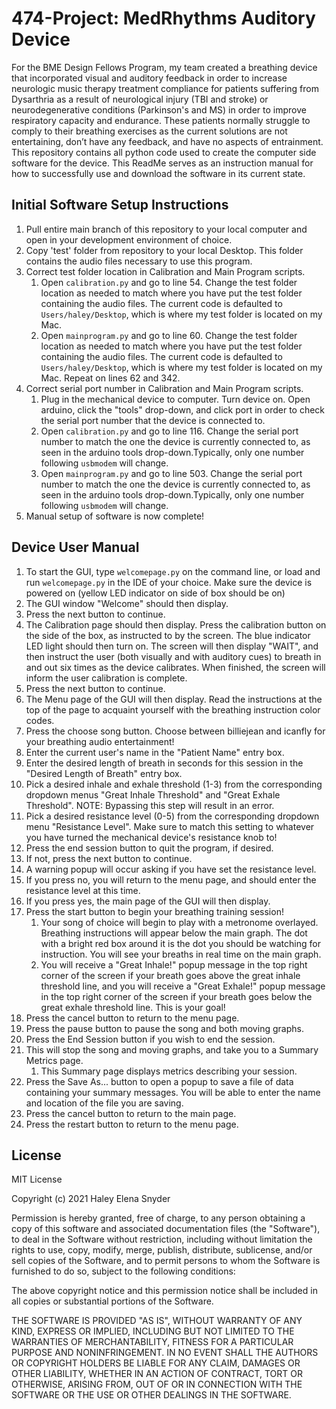 # 474-Project: MedRhythms Auditory Device
For the BME Design Fellows Program, my team created a breathing device that 
incorporated visual and auditory feedback in order to increase neurologic music 
therapy treatment compliance for patients suffering from Dysarthria as a result
of neurological injury (TBI and stroke) or neurodegenerative conditions 
(Parkinson's and MS) in order to improve respiratory capacity and endurance. 
These patients normally struggle to comply to their breathing exercises as the
current solutions are not entertaining, don’t have any feedback, and have no 
aspects of entrainment. This repository contains all python code used to create 
the computer side software for the device. This ReadMe serves as an instruction
manual for how to successfully use and download the software in its current state.

## Initial Software Setup Instructions
1. Pull entire main branch of this repository to your local computer and open 
in your development environment of choice. 
2. Copy 'test' folder from repository to your local Desktop. This folder contains 
the audio files necessary to use this program.
3. Correct test folder location in Calibration and Main Program scripts.
    1. Open `calibration.py` and go to line 54. Change the test folder location
    as needed to match where you have put the test folder containing the audio
       files. The current code is defaulted to `Users/haley/Desktop`, which is
       where my test folder is located on my Mac. 
   2. Open `mainprogram.py` and go to line 60. Change the test folder location
    as needed to match where you have put the test folder containing the audio
       files. The current code is defaulted to `Users/haley/Desktop`, which is
       where my test folder is located on my Mac. Repeat on lines 62 and 342. 
4. Correct serial port number in Calibration and Main Program scripts.
    1. Plug in the mechanical device to computer. Turn device on. Open arduino,
       click the "tools" drop-down, and click port in order to check the serial 
       port number that the device is connected to. 
   2. Open `calibration.py` and go to line 116. Change the serial port number to 
      match the one the device is currently connected to, as seen in the 
      arduino tools drop-down.Typically, only one number following `usbmodem`
      will change. 
   3. Open `mainprogram.py` and go to line 503. Change the serial port number to 
      match the one the device is currently connected to, as seen in the 
      arduino tools drop-down.Typically, only one number following `usbmodem`
      will change.
5. Manual setup of software is now complete!

## Device User Manual
1. To start the GUI, type `welcomepage.py`
   on the command line, or load and run `welcomepage.py` in the IDE
   of your choice. Make sure the device is powered on (yellow LED indicator on
   side of box should be on)
2. The GUI window "Welcome" should then display.
3. Press the next button to continue.
4. The Calibration page should then display. Press the calibration button on 
   the side of the box, as instructed to by the screen. The blue indicator LED
   light should then turn on. The screen will then display "WAIT", and then
   instruct the user (both visually and with auditory cues) to breath in and out
   six times as the device calibrates. When finished, the screen will inform 
   the user calibration is complete. 
5. Press the next button to continue.
6. The Menu page of the GUI will then display. Read the instructions at the top
of the page to acquaint yourself with the breathing instruction color codes.
7. Press the choose song button. Choose between billiejean and icanfly for your
breathing audio entertainment!
8. Enter the current user's name in the "Patient Name" entry box.
9. Enter the desired length of breath in seconds for this session in the 
   "Desired Length of Breath" entry box.
9. Pick a desired inhale and exhale threshold (1-3) from the corresponding 
dropdown menus "Great Inhale Threshold" and "Great Exhale Threshold". NOTE: Bypassing
   this step will result in an error. 
10. Pick a desired resistance level (0-5) from the corresponding 
dropdown menu "Resistance Level". Make sure to match this setting to whatever 
    you have turned the mechanical device's resistance knob to!
11. Press the end session button to quit the program, if desired.  
11. If not, press the next button to continue.
12. A warning popup will occur asking if you have set the resistance level. 
13. If you press no, you will return to the menu page, and should enter the 
resistance level at this time.
14. If you press yes, the main page of the GUI will then display. 
15. Press the start button to begin your breathing training session!
    1. Your song of choice will begin to play with a metronome overlayed. 
       Breathing instructions will appear below the main graph. The dot with a 
       bright red box around it is the dot you should be watching for instruction. 
       You will see your breaths in real time on the main graph. 
    2. You will receive a "Great Inhale!" popup message in the top right corner
       of the screen if your breath goes above the great inhale threshold line, 
       and you will receive a "Great Exhale!" popup message in the top right corner
       of the screen if your breath goes below the great exhale threshold line.
       This is your goal!
16. Press the cancel button to return to the menu page. 
17. Press the pause button to pause the song and both moving graphs. 
18. Press the End Session button if you wish to end the session. 
19. This will stop the song and moving graphs, and take you to a Summary
Metrics page. 
    1. This Summary page displays metrics describing your session.
20. Press the Save As... button to open a popup to save a file of data containing
your summary messages. You will be able to enter the name and location of the 
    file you are saving.
21. Press the cancel button to return to the main page. 
22. Press the restart button to return to the menu page.

## License
MIT License

Copyright (c) 2021 Haley Elena Snyder

Permission is hereby granted, free of charge, to any person obtaining a copy
of this software and associated documentation files (the "Software"), to deal
in the Software without restriction, including without limitation the rights
to use, copy, modify, merge, publish, distribute, sublicense, and/or sell
copies of the Software, and to permit persons to whom the Software is
furnished to do so, subject to the following conditions:

The above copyright notice and this permission notice shall be included in all
copies or substantial portions of the Software.

THE SOFTWARE IS PROVIDED "AS IS", WITHOUT WARRANTY OF ANY KIND, EXPRESS OR
IMPLIED, INCLUDING BUT NOT LIMITED TO THE WARRANTIES OF MERCHANTABILITY,
FITNESS FOR A PARTICULAR PURPOSE AND NONINFRINGEMENT. IN NO EVENT SHALL THE
AUTHORS OR COPYRIGHT HOLDERS BE LIABLE FOR ANY CLAIM, DAMAGES OR OTHER
LIABILITY, WHETHER IN AN ACTION OF CONTRACT, TORT OR OTHERWISE, ARISING FROM,
OUT OF OR IN CONNECTION WITH THE SOFTWARE OR THE USE OR OTHER DEALINGS IN THE
SOFTWARE.

       
    

